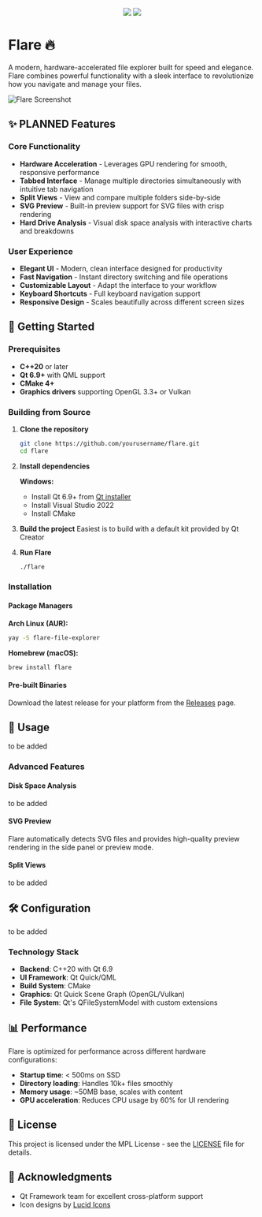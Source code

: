 <p align="center">
 <a href="#"><img src="https://img.shields.io/badge/c++-%2300427e.svg?style=for-the-badge&logo=c%2B%2B&logoColor=white"/></a>
 <a href="#"><img src="https://img.shields.io/badge/CMake-%23eb2633.svg?style=for-the-badge&logo=cmake&logoColor=white"/></a>
</p>

# Flare 🔥

A modern, hardware-accelerated file explorer built for speed and elegance. Flare combines powerful functionality with a sleek interface to revolutionize how you navigate and manage your files.

![Flare Screenshot](docs/screenshots/main-interface.png)

## ✨ PLANNED Features

### Core Functionality
- **Hardware Acceleration** - Leverages GPU rendering for smooth, responsive performance
- **Tabbed Interface** - Manage multiple directories simultaneously with intuitive tab navigation
- **Split Views** - View and compare multiple folders side-by-side
- **SVG Preview** - Built-in preview support for SVG files with crisp rendering
- **Hard Drive Analysis** - Visual disk space analysis with interactive charts and breakdowns

### User Experience
- **Elegant UI** - Modern, clean interface designed for productivity
- **Fast Navigation** - Instant directory switching and file operations
- **Customizable Layout** - Adapt the interface to your workflow
- **Keyboard Shortcuts** - Full keyboard navigation support
- **Responsive Design** - Scales beautifully across different screen sizes

## 🚀 Getting Started

### Prerequisites

- **C++20** or later
- **Qt 6.9+** with QML support
- **CMake 4+**
- **Graphics drivers** supporting OpenGL 3.3+ or Vulkan

### Building from Source

1. **Clone the repository**
   ```bash
   git clone https://github.com/yourusername/flare.git
   cd flare
   ```

2. **Install dependencies**

   
   **Windows:**
   - Install Qt 6.9+ from [Qt installer](https://www.qt.io/download)
   - Install Visual Studio 2022
   - Install CMake

3. **Build the project**
   Easiest is to build with a default kit provided by Qt Creator

4. **Run Flare**
   ```bash
   ./flare
   ```

### Installation

#### Package Managers

**Arch Linux (AUR):**
```bash
yay -S flare-file-explorer
```

**Homebrew (macOS):**
```bash
brew install flare
```

#### Pre-built Binaries

Download the latest release for your platform from the [Releases](https://github.com/yourusername/flare/releases) page.

## 🎯 Usage

to be added

### Advanced Features

#### Disk Space Analysis
to be added

#### SVG Preview
Flare automatically detects SVG files and provides high-quality preview rendering in the side panel or preview mode.

#### Split Views
to be added

## 🛠️ Configuration

to be added

### Technology Stack
- **Backend**: C++20 with Qt 6.9
- **UI Framework**: Qt Quick/QML
- **Build System**: CMake
- **Graphics**: Qt Quick Scene Graph (OpenGL/Vulkan)
- **File System**: Qt's QFileSystemModel with custom extensions

## 📊 Performance

Flare is optimized for performance across different hardware configurations:

- **Startup time**: < 500ms on SSD
- **Directory loading**: Handles 10k+ files smoothly
- **Memory usage**: ~50MB base, scales with content
- **GPU acceleration**: Reduces CPU usage by 60% for UI rendering

## 📄 License

This project is licensed under the MPL License - see the [LICENSE](LICENSE) file for details.

## 🙏 Acknowledgments

- Qt Framework team for excellent cross-platform support
- Icon designs by [Lucid Icons](https://lucide.dev/)
